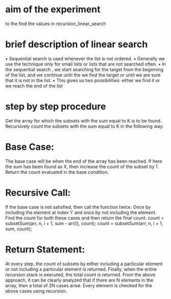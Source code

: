 # aim of the experiment
to the find the values in recursion_linear_search
# brief description of linear search
• Sequential search is used whenever the list is not ordered.
• Generally we use the technique only for small lists or lists that are
not
 searched often.
• In the sequential search , we start searching for the target from the
 beginning of the list, and we continue until the we find the target or
 until we are sure that it is not in the list.
• This gives us two possibilities:
either we find it or
we reach the end of the list
# step by step procedure
Get the array for which the subsets with the sum equal to K is to be found.
Recursively count the subsets with the sum equal to K in the following way:
# Base Case:
The base case will be when the end of the array has been reached. If here the sum has been found as X, then increase the count of the subset by 1. Return the count evaluated in the base condition.
# Recursive Call: 
If the base case is not satisfied, then call the function twice. Once by including the element at index ‘i’ and once by not including the element. Find the count for both these cases and then return the final count.
count = subsetSum(arr, n, i + 1, sum - arr[i], count);
count = subsetSum(arr, n, i + 1, sum, count);
# Return Statement:
At every step, the count of subsets by either including a particular element or not including a particular element is returned. Finally, when the entire recursion stack is executed, the total count is returned.
From the above approach, it can be clearly analyzed that if there are N elements in the array, then a total of 2N cases arise. Every element is checked for the above cases using recursion.
